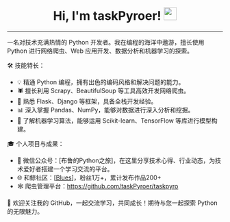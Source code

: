   <h1 align="center">
Hi, I'm taskPyroer!
	<a href="https://github.com/Bouaskaoun" target="_self">
		<img src="https://media.giphy.com/media/hvRJCLFzcasrR4ia7z/giphy.gif" width="30">
	</a>
</h1>

<hr>

一名对技术充满热情的 Python 开发者。我在编程的海洋中遨游，擅长使用 Python 进行网络爬虫、Web 应用开发、数据分析和机器学习的探索。

🛠️ 技能特长：
- 💡 精通 Python 编程，拥有出色的编码风格和解决问题的能力。
- 🕷️ 擅长利用 Scrapy、BeautifulSoup 等工具高效开发网络爬虫。
- 🚀 熟悉 Flask、Django 等框架，具备全栈开发经验。
- 📊 深入掌握 Pandas、NumPy，能够对数据进行深入分析和挖掘。
- 🧠 了解机器学习算法，能够运用 Scikit-learn、TensorFlow 等库进行模型构建。
  
🎓 个人项目与成果：
- 📢 微信公众号：[布鲁的Python之旅]，在这里分享技术心得、行业动态，为技术爱好者搭建一个学习交流的平台。
- 🌐 和鲸社区：[[Blues](https://www.heywhale.com/home/user/profile/5eef5c2435465c002d90c878)]，粉丝1万+，累计发布作品200+
- 🕸️ 爬虫管理平台：https://github.com/taskPyroer/taskpyro
  
🤝 欢迎关注我的 GitHub，一起交流学习，共同成长！期待与您一起探索 Python 的无限魅力。

